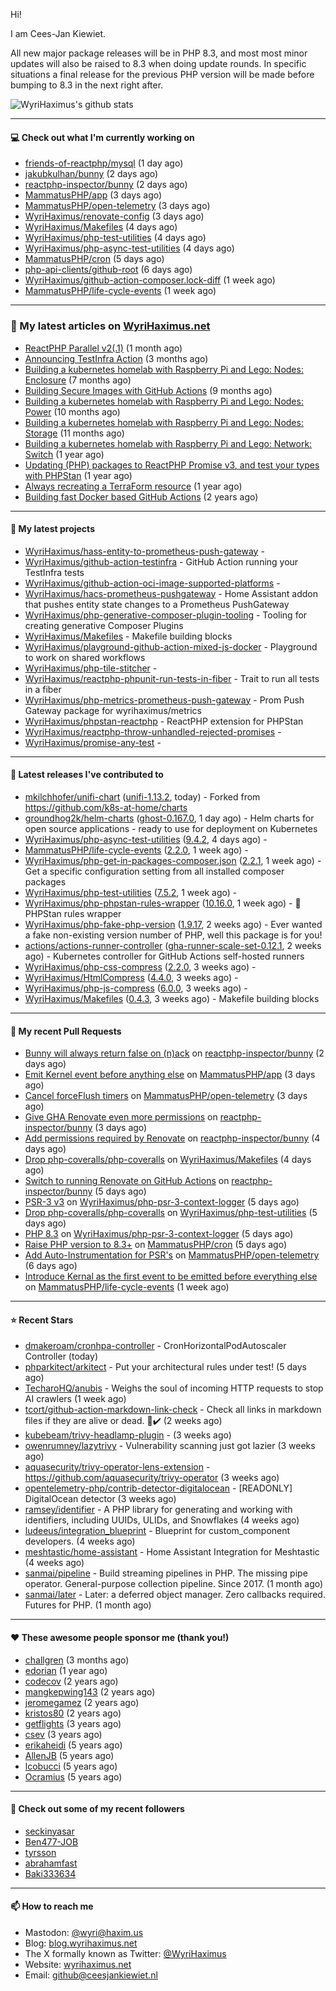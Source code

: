 Hi!

I am Cees-Jan Kiewiet.

All new major package releases will be in PHP 8.3, and most most minor updates will also be raised to 8.3 when doing update rounds. In specific situations a final release for the previous PHP version will be made before bumping to 8.3 in the next right after.

![WyriHaximus's github stats](https://github-readme-stats.vercel.app/api?username=WyriHaximus&show_icons=true)

---

#### 💻 Check out what I'm currently working on

- [friends-of-reactphp/mysql](https://github.com/friends-of-reactphp/mysql) (1 day ago)
- [jakubkulhan/bunny](https://github.com/jakubkulhan/bunny) (2 days ago)
- [reactphp-inspector/bunny](https://github.com/reactphp-inspector/bunny) (2 days ago)
- [MammatusPHP/app](https://github.com/MammatusPHP/app) (3 days ago)
- [MammatusPHP/open-telemetry](https://github.com/MammatusPHP/open-telemetry) (3 days ago)
- [WyriHaximus/renovate-config](https://github.com/WyriHaximus/renovate-config) (3 days ago)
- [WyriHaximus/Makefiles](https://github.com/WyriHaximus/Makefiles) (4 days ago)
- [WyriHaximus/php-test-utilities](https://github.com/WyriHaximus/php-test-utilities) (4 days ago)
- [WyriHaximus/php-async-test-utilities](https://github.com/WyriHaximus/php-async-test-utilities) (4 days ago)
- [MammatusPHP/cron](https://github.com/MammatusPHP/cron) (5 days ago)
- [php-api-clients/github-root](https://github.com/php-api-clients/github-root) (6 days ago)
- [WyriHaximus/github-action-composer.lock-diff](https://github.com/WyriHaximus/github-action-composer.lock-diff) (1 week ago)
- [MammatusPHP/life-cycle-events](https://github.com/MammatusPHP/life-cycle-events) (1 week ago)

---

### 📜 My latest articles on [WyriHaximus.net](https://blog.wyrihaximus.net/)

- [ReactPHP Parallel v2(.1)](https://blog.wyrihaximus.net/2025/06/reactphp-parallel-v2-/) (1 month ago)
- [Announcing TestInfra Action](https://blog.wyrihaximus.net/2025/03/announcing-testinfra-action/) (3 months ago)
- [Building a kubernetes homelab with Raspberry Pi and Lego: Nodes: Enclosure](https://blog.wyrihaximus.net/2024/12/building-a-kubernetes-homelab-with-raspberry-pies-and-lego-nodes-enclosure/) (7 months ago)
- [Building Secure Images with GitHub Actions](https://blog.wyrihaximus.net/2024/10/building-secure-images-with-github-actions/) (9 months ago)
- [Building a kubernetes homelab with Raspberry Pi and Lego: Nodes: Power](https://blog.wyrihaximus.net/2024/09/building-a-kubernetes-homelab-with-raspberry-pies-and-lego-nodes-power/) (10 months ago)
- [Building a kubernetes homelab with Raspberry Pi and Lego: Nodes: Storage](https://blog.wyrihaximus.net/2024/08/building-a-kubernetes-homelab-with-raspberry-pies-and-lego-nodes-storage/) (11 months ago)
- [Building a kubernetes homelab with Raspberry Pi and Lego: Network: Switch](https://blog.wyrihaximus.net/2024/07/building-a-kubernetes-homelab-with-raspberry-pies-and-lego-network-switch/) (1 year ago)
- [Updating (PHP) packages to ReactPHP Promise v3, and test your types with PHPStan](https://blog.wyrihaximus.net/2024/06/updating-php-packages-to-reactphp-promise-v3--and-test-your-types-with-phpstan/) (1 year ago)
- [Always recreating a TerraForm resource](https://blog.wyrihaximus.net/2024/04/always-recreating-a-terraform-resource/) (1 year ago)
- [Building fast Docker based GitHub Actions](https://blog.wyrihaximus.net/2023/03/building-fast-docker-based-github-actions/) (2 years ago)

---

#### 🌱 My latest projects

- [WyriHaximus/hass-entity-to-prometheus-push-gateway](https://github.com/WyriHaximus/hass-entity-to-prometheus-push-gateway) - 
- [WyriHaximus/github-action-testinfra](https://github.com/WyriHaximus/github-action-testinfra) - GitHub Action running your TestInfra tests
- [WyriHaximus/github-action-oci-image-supported-platforms](https://github.com/WyriHaximus/github-action-oci-image-supported-platforms) - 
- [WyriHaximus/hacs-prometheus-pushgateway](https://github.com/WyriHaximus/hacs-prometheus-pushgateway) - Home Assistant addon that pushes entity state changes to a Prometheus PushGateway
- [WyriHaximus/php-generative-composer-plugin-tooling](https://github.com/WyriHaximus/php-generative-composer-plugin-tooling) - Tooling for creating generative Composer Plugins
- [WyriHaximus/Makefiles](https://github.com/WyriHaximus/Makefiles) - Makefile building blocks
- [WyriHaximus/playground-github-action-mixed-js-docker](https://github.com/WyriHaximus/playground-github-action-mixed-js-docker) - Playground to work on shared workflows
- [WyriHaximus/php-tile-stitcher](https://github.com/WyriHaximus/php-tile-stitcher) - 
- [WyriHaximus/reactphp-phpunit-run-tests-in-fiber](https://github.com/WyriHaximus/reactphp-phpunit-run-tests-in-fiber) - Trait to run all tests in a fiber
- [WyriHaximus/php-metrics-prometheus-push-gateway](https://github.com/WyriHaximus/php-metrics-prometheus-push-gateway) - Prom Push Gateway package for wyrihaximus/metrics
- [WyriHaximus/phpstan-reactphp](https://github.com/WyriHaximus/phpstan-reactphp) - ReactPHP extension for PHPStan
- [WyriHaximus/reactphp-throw-unhandled-rejected-promises](https://github.com/WyriHaximus/reactphp-throw-unhandled-rejected-promises) - 
- [WyriHaximus/promise-any-test](https://github.com/WyriHaximus/promise-any-test) - 

---

#### 🔭 Latest releases I've contributed to

- [mkilchhofer/unifi-chart](https://github.com/mkilchhofer/unifi-chart) ([unifi-1.13.2](https://github.com/mkilchhofer/unifi-chart/releases/tag/unifi-1.13.2), today) - Forked from https://github.com/k8s-at-home/charts
- [groundhog2k/helm-charts](https://github.com/groundhog2k/helm-charts) ([ghost-0.167.0](https://github.com/groundhog2k/helm-charts/releases/tag/ghost-0.167.0), 1 day ago) - Helm charts for open source applications - ready to use for deployment on Kubernetes
- [WyriHaximus/php-async-test-utilities](https://github.com/WyriHaximus/php-async-test-utilities) ([9.4.2](https://github.com/WyriHaximus/php-async-test-utilities/releases/tag/9.4.2), 4 days ago) - 
- [MammatusPHP/life-cycle-events](https://github.com/MammatusPHP/life-cycle-events) ([2.2.0](https://github.com/MammatusPHP/life-cycle-events/releases/tag/2.2.0), 1 week ago) - 
- [WyriHaximus/php-get-in-packages-composer.json](https://github.com/WyriHaximus/php-get-in-packages-composer.json) ([2.2.1](https://github.com/WyriHaximus/php-get-in-packages-composer.json/releases/tag/2.2.1), 1 week ago) - Get a specific configuration setting from all installed composer packages
- [WyriHaximus/php-test-utilities](https://github.com/WyriHaximus/php-test-utilities) ([7.5.2](https://github.com/WyriHaximus/php-test-utilities/releases/tag/7.5.2), 1 week ago) - 
- [WyriHaximus/php-phpstan-rules-wrapper](https://github.com/WyriHaximus/php-phpstan-rules-wrapper) ([10.16.0](https://github.com/WyriHaximus/php-phpstan-rules-wrapper/releases/tag/10.16.0), 1 week ago) - 🌯 PHPStan rules wrapper
- [WyriHaximus/php-fake-php-version](https://github.com/WyriHaximus/php-fake-php-version) ([1.9.17](https://github.com/WyriHaximus/php-fake-php-version/releases/tag/1.9.17), 2 weeks ago) - Ever wanted a fake non-existing version number of PHP, well this package is for you!
- [actions/actions-runner-controller](https://github.com/actions/actions-runner-controller) ([gha-runner-scale-set-0.12.1](https://github.com/actions/actions-runner-controller/releases/tag/gha-runner-scale-set-0.12.1), 2 weeks ago) - Kubernetes controller for GitHub Actions self-hosted runners
- [WyriHaximus/php-css-compress](https://github.com/WyriHaximus/php-css-compress) ([2.2.0](https://github.com/WyriHaximus/php-css-compress/releases/tag/2.2.0), 3 weeks ago) - 
- [WyriHaximus/HtmlCompress](https://github.com/WyriHaximus/HtmlCompress) ([4.4.0](https://github.com/WyriHaximus/HtmlCompress/releases/tag/4.4.0), 3 weeks ago) - 
- [WyriHaximus/php-js-compress](https://github.com/WyriHaximus/php-js-compress) ([6.0.0](https://github.com/WyriHaximus/php-js-compress/releases/tag/6.0.0), 3 weeks ago) - 
- [WyriHaximus/Makefiles](https://github.com/WyriHaximus/Makefiles) ([0.4.3](https://github.com/WyriHaximus/Makefiles/releases/tag/0.4.3), 3 weeks ago) - Makefile building blocks

---

#### 🔨 My recent Pull Requests

- [Bunny will always return false on (n)ack](https://github.com/reactphp-inspector/bunny/pull/9) on [reactphp-inspector/bunny](https://github.com/reactphp-inspector/bunny) (2 days ago)
- [Emit Kernel event before anything else](https://github.com/MammatusPHP/app/pull/43) on [MammatusPHP/app](https://github.com/MammatusPHP/app) (3 days ago)
- [Cancel forceFlush timers](https://github.com/MammatusPHP/open-telemetry/pull/7) on [MammatusPHP/open-telemetry](https://github.com/MammatusPHP/open-telemetry) (3 days ago)
- [Give GHA Renovate even more permissions](https://github.com/reactphp-inspector/bunny/pull/8) on [reactphp-inspector/bunny](https://github.com/reactphp-inspector/bunny) (3 days ago)
- [Add permissions required by Renovate](https://github.com/reactphp-inspector/bunny/pull/6) on [reactphp-inspector/bunny](https://github.com/reactphp-inspector/bunny) (4 days ago)
- [Drop php-coveralls/php-coveralls](https://github.com/WyriHaximus/Makefiles/pull/30) on [WyriHaximus/Makefiles](https://github.com/WyriHaximus/Makefiles) (4 days ago)
- [Switch to running Renovate on GitHub Actions](https://github.com/reactphp-inspector/bunny/pull/5) on [reactphp-inspector/bunny](https://github.com/reactphp-inspector/bunny) (5 days ago)
- [PSR-3 v3](https://github.com/WyriHaximus/php-psr-3-context-logger/pull/48) on [WyriHaximus/php-psr-3-context-logger](https://github.com/WyriHaximus/php-psr-3-context-logger) (5 days ago)
- [Drop php-coveralls/php-coveralls](https://github.com/WyriHaximus/php-test-utilities/pull/1049) on [WyriHaximus/php-test-utilities](https://github.com/WyriHaximus/php-test-utilities) (5 days ago)
- [PHP 8.3](https://github.com/WyriHaximus/php-psr-3-context-logger/pull/45) on [WyriHaximus/php-psr-3-context-logger](https://github.com/WyriHaximus/php-psr-3-context-logger) (5 days ago)
- [Raise PHP version to 8.3&#43;](https://github.com/MammatusPHP/cron/pull/90) on [MammatusPHP/cron](https://github.com/MammatusPHP/cron) (5 days ago)
- [Add Auto-Instrumentation for PSR&#39;s](https://github.com/MammatusPHP/open-telemetry/pull/6) on [MammatusPHP/open-telemetry](https://github.com/MammatusPHP/open-telemetry) (6 days ago)
- [Introduce Kernal as the first event to be emitted before everything else](https://github.com/MammatusPHP/life-cycle-events/pull/60) on [MammatusPHP/life-cycle-events](https://github.com/MammatusPHP/life-cycle-events) (1 week ago)

---

#### ⭐ Recent Stars

- [dmakeroam/cronhpa-controller](https://github.com/dmakeroam/cronhpa-controller) - CronHorizontalPodAutoscaler Controller (today)
- [phparkitect/arkitect](https://github.com/phparkitect/arkitect) - Put your architectural rules under test! (5 days ago)
- [TecharoHQ/anubis](https://github.com/TecharoHQ/anubis) - Weighs the soul of incoming HTTP requests to stop AI crawlers (1 week ago)
- [tcort/github-action-markdown-link-check](https://github.com/tcort/github-action-markdown-link-check) - Check all links in markdown files if they are alive or dead. 🔗✔️ (2 weeks ago)
- [kubebeam/trivy-headlamp-plugin](https://github.com/kubebeam/trivy-headlamp-plugin) -  (3 weeks ago)
- [owenrumney/lazytrivy](https://github.com/owenrumney/lazytrivy) - Vulnerability scanning just got lazier (3 weeks ago)
- [aquasecurity/trivy-operator-lens-extension](https://github.com/aquasecurity/trivy-operator-lens-extension) - https://github.com/aquasecurity/trivy-operator (3 weeks ago)
- [opentelemetry-php/contrib-detector-digitalocean](https://github.com/opentelemetry-php/contrib-detector-digitalocean) - [READONLY] DigitalOcean detector (3 weeks ago)
- [ramsey/identifier](https://github.com/ramsey/identifier) - A PHP library for generating and working with identifiers, including UUIDs, ULIDs, and Snowflakes (4 weeks ago)
- [ludeeus/integration_blueprint](https://github.com/ludeeus/integration_blueprint) - Blueprint for custom_component developers. (4 weeks ago)
- [meshtastic/home-assistant](https://github.com/meshtastic/home-assistant) - Home Assistant Integration for Meshtastic (4 weeks ago)
- [sanmai/pipeline](https://github.com/sanmai/pipeline) - Build streaming pipelines in PHP. The missing pipe operator. General-purpose collection pipeline. Since 2017. (1 month ago)
- [sanmai/later](https://github.com/sanmai/later) - Later: a deferred object manager. Zero callbacks required. Futures for PHP. (1 month ago)

---

#### ❤️ These awesome people sponsor me (thank you!)

- [challgren](https://github.com/challgren) (3 months ago)
- [edorian](https://github.com/edorian) (1 year ago)
- [codecov](https://github.com/codecov) (2 years ago)
- [mangkepwing143](https://github.com/mangkepwing143) (2 years ago)
- [jeromegamez](https://github.com/jeromegamez) (2 years ago)
- [kristos80](https://github.com/kristos80) (2 years ago)
- [getflights](https://github.com/getflights) (3 years ago)
- [csev](https://github.com/csev) (3 years ago)
- [erikaheidi](https://github.com/erikaheidi) (5 years ago)
- [AllenJB](https://github.com/AllenJB) (5 years ago)
- [lcobucci](https://github.com/lcobucci) (5 years ago)
- [Ocramius](https://github.com/Ocramius) (5 years ago)

---

#### 👯 Check out some of my recent followers

- [seckinyasar](https://github.com/seckinyasar)
- [Ben477-JOB](https://github.com/Ben477-JOB)
- [tyrsson](https://github.com/tyrsson)
- [abrahamfast](https://github.com/abrahamfast)
- [Baki333634](https://github.com/Baki333634)

---

#### 📫 How to reach me

- Mastodon: [@wyri@haxim.us](https://toot-toot.wyrihaxim.us/@wyri)
- Blog: [blog.wyrihaximus.net](https://blog.wyrihaximus.net/)
- The X formally known as Twitter: [@WyriHaximus](https://twitter.com/WyriHaximus)
- Website: [wyrihaximus.net](https://wyrihaximus.net/)
- Email: [github@ceesjankiewiet.nl](mailto:github@ceesjankiewiet.nl)
